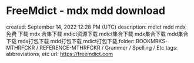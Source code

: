 # FreeMdict - mdx mdd download

created: September 14, 2022 12:28 PM (UTC)
description: mdict mdd mdx 免费 下载  mdx 合集下载 mdict资源下载 mdict集合下载 mdx集合下载 mdd集合下载 mdx打包下载 mdd打包下载 mdict打包下载
folder: BOOKMRKS-MTHRFCKR / REFERENCE-MTHRFCKR / Grammer / Spelling / Etc
tags: abbreviations, etc
url: https://freemdict.com